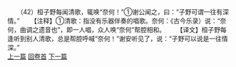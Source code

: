 　　（42）桓子野每闻清歌，辄唤“奈何！”①谢公闻之，曰：“子野可谓一往有深情。”
　　【注释】①清歌：指没有乐器伴奏的唱歌。奈何：《古今乐录）说：“奈何，曲调之遗音也”，即一人唱，众人唤“奈何”帮腔相和。
　　【译文】桓子野每逢听到别人清歌，总是帮腔呼喊“奈何！”谢安听见了，说：“子野可以说是一往情深。”
<br>[上一篇](23_41) [回卷首](23_00) [下一篇](23_43)
